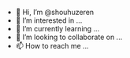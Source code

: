 - 👋 Hi, I’m @shouhuzeren
- 👀 I’m interested in ...
- 🌱 I’m currently learning ...
- 💞️ I’m looking to collaborate on ...
- 📫 How to reach me ...

<!---
shouhuzeren/shouhuzeren is a ✨ special ✨ repository because its `README.md` (this file) appears on your GitHub profile.
You can click the Preview link to take a look at your changes.
--->
